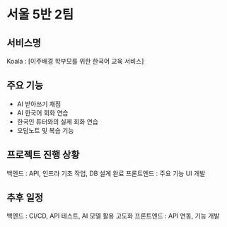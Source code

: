 # 서울 5반 2팀

## 서비스명
Koala : [이주배경 학부모를 위한 한국어 교육 서비스]

## 주요 기능
- AI 받아쓰기 채점
- AI 한국어 회화 연습
- 한국인 튜터와의 실제 회화 연습
- 오답노트 및 복습 기능

## 프로젝트 진행 상황
백엔드 : API, 인프라 기초 작업, DB 설계 완료
프론트엔드 : 주요 기능 UI 개발

## 추후 일정
백엔드 : CI/CD, API 테스트, AI 모델 활용 고도화
프론트엔드 : API 연동, 기능 개발
